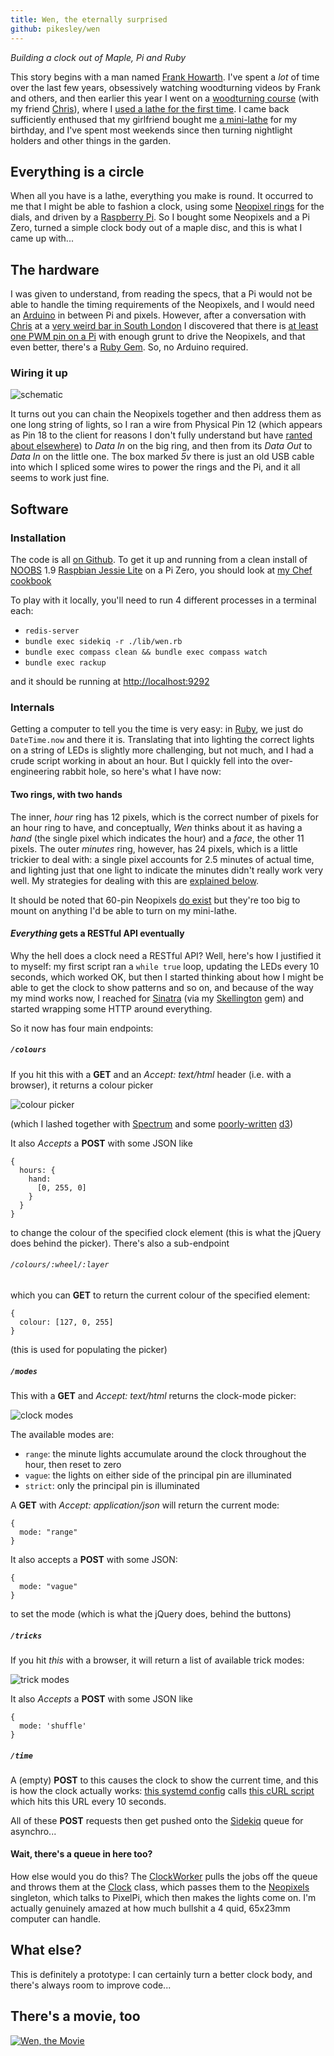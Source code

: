 ```yaml
---
title: Wen, the eternally surprised
github: pikesley/wen
---
```

_Building a clock out of Maple, Pi and Ruby_

This story begins with a man named [Frank Howarth](https://www.youtube.com/user/urbanTrash). I've spent a _lot_ of time over the last few years, obsessively watching woodturning videos by Frank and others, and then earlier this year I went on a [woodturning course](http://www.axminsterskillcentre.co.uk/course/Beginners-Woodturning-2-days-1.htm) (with my friend [Chris](https://twitter.com/elsmorian)), where I [used a lathe for the first time](https://www.flickr.com/photos/pikesley/albums/72157665435637176). I came back sufficiently enthused that my girlfriend bought me [a mini-lathe](http://www.chronos.ltd.uk/acatalog/copy_of_Lathes___Accessories.html) for my birthday, and I've spent most weekends since then turning nightlight holders and other things in the garden.

## Everything is a circle

When all you have is a lathe, everything you make is round. It occurred to me that I might be able to fashion a clock, using some [Neopixel rings](https://shop.pimoroni.com/products/adafruit-neopixel-ring-24-x-rgb-led-w-integrated-drivers) for the dials, and driven by a [Raspberry Pi](https://www.raspberrypi.org/products/pi-zero/). So I bought some Neopixels and a Pi Zero, turned a simple clock body out of a maple disc, and this is what I came up with...

## The hardware

I was given to understand, from reading the specs, that a Pi would not be able to handle the timing requirements of the Neopixels, and I would need an [Arduino](https://www.arduino.cc/en/Main/ArduinoBoardUno) in between Pi and pixels. However, after a conversation with [Chris](https://twitter.com/elsmorian) at a [very weird bar in South London](http://www.doitinlondon.co.uk/en/drink-and-food/little-nans-tropical-den-le-cocktail-bar-vient-se-nicher-a-peckham-19456) I discovered that there is [at least one PWM pin on a Pi](http://raspberrypi.stackexchange.com/questions/298/can-i-use-the-gpio-for-pulse-width-modulation-pwm) with enough grunt to drive the Neopixels, and that even better, there's a [Ruby Gem](https://github.com/TwP/pixel_pi). So, no Arduino required.

### Wiring it up

![schematic](http://svgur.com/i/DQ.svg)

It turns out you can chain the Neopixels together and then address them as one long string of lights, so I ran a wire from Physical Pin 12 (which appears as Pin 18 to the client for reasons I don't fully understand but have [ranted about elsewhere](https://www.youtube.com/watch?v=Dyg5tzi-H4s&feature=youtu.be&t=34m40s)) to _Data In_ on the big ring, and then from its _Data Out_ to _Data In_ on the little one. The box marked _5v_ there is just an old USB cable into which I spliced some wires to power the rings and the Pi, and it all seems to work just fine.

## Software

### Installation

The code is all [on Github](https://github.com/pikesley/wen). To get it up and running from a clean install of [NOOBS](https://www.raspberrypi.org/downloads/noobs/) 1.9 [Raspbian Jessie Lite](https://www.raspberrypi.org/downloads/raspbian/) on a Pi Zero, you should look at [my Chef cookbook](https://github.com/pikesley/cookbooks/tree/gh-pages/wen-deploy)

To play with it locally, you'll need to run 4 different processes in a terminal each:

* `redis-server`
* `bundle exec sidekiq -r ./lib/wen.rb`
* `bundle exec compass clean && bundle exec compass watch`
* `bundle exec rackup`

and it should be running at [http://localhost:9292](http://localhost:9292)

### Internals

Getting a computer to tell you the time is very easy: in [Ruby](https://www.ruby-lang.org/en/), we just do `DateTime.now` and there it is. Translating that into lighting the correct lights on a string of LEDs is slightly more challenging, but not much, and I had a crude script working in about an hour. But I quickly fell into the over-engineering rabbit hole, so here's what I have now:

#### Two rings, with two hands

The inner, _hour_ ring has 12 pixels, which is the correct number of pixels for an hour ring to have, and conceptually, _Wen_ thinks about it as having a _hand_ (the single pixel which indicates the hour) and a _face_, the other 11 pixels. The outer _minutes_ ring, however, has 24 pixels, which is a little trickier to deal with: a single pixel accounts for 2.5 minutes of actual time, and lighting just that one light to indicate the minutes didn't really work very well. My strategies for dealing with this are [explained below](#clock-modes).

It should be noted that 60-pin Neopixels [do exist](https://www.adafruit.com/product/1768) but they're too big to mount on anything I'd be able to turn on my mini-lathe.

#### _Everything_ gets a RESTful API eventually

Why the hell does a clock need a RESTful API? Well, here's how I justified it to myself: my first script ran a `while true` loop, updating the LEDs every 10 seconds, which worked OK, but then I started thinking about how I might be able to get the clock to show patterns and so on, and because of the way my mind works now, I reached for [Sinatra](http://www.sinatrarb.com/) (via my [Skellington](http://sam.pikesley.org/projects/skellington/) gem) and started wrapping some HTTP around everything.

So it now has four main endpoints:

##### `/colours`

If you hit this with a **GET** and an _Accept: text/html_ header (i.e. with a browser), it returns a colour picker

![colour picker](http://i.imgur.com/Jkn1QXG.png)

(which I lashed together with [Spectrum](https://bgrins.github.io/spectrum/) and some [poorly-written](https://github.com/pikesley/wen/blob/master/views/colours.erb) [d3](https://github.com/pikesley/wen/blob/master/public/js/wen.js))

It also  _Accepts_ a **POST** with some JSON like

    {
      hours: {
        hand:
          [0, 255, 0]
        }
      }    
    }

to change the colour of the specified clock element (this is what the jQuery does behind the picker). There's also a sub-endpoint

###### `/colours/:wheel/:layer`

which you can **GET** to return the current colour of the specified element:

    {
      colour: [127, 0, 255]
    }

(this is used for populating the picker)

##### <a name='clock-modes'></a>`/modes`

This with a **GET** and _Accept: text/html_ returns the clock-mode picker:

![clock modes](http://i.imgur.com/AQHkKkr.png)

The available modes are:

* `range`: the minute lights accumulate around the clock throughout the hour, then reset to zero
* `vague`: the lights on either side of the principal pin are illuminated
* `strict`: only the principal pin is illuminated

A **GET** with _Accept: application/json_ will return the current mode:

    {
      mode: "range"
    }

It also accepts a **POST** with some JSON:

    {
      mode: "vague"
    }

to set the mode (which is what the jQuery does, behind the buttons)        

##### `/tricks`

If you hit _this_ with a browser, it will return a list of available trick modes:

![trick modes](http://i.imgur.com/msNvBDI.png)

It also  _Accepts_ a **POST** with some JSON like

    {
      mode: 'shuffle'
    }

##### `/time`

A (empty) **POST** to this causes the clock to show the current time, and this is how the clock actually works: [this systemd config](https://github.com/pikesley/wen/blob/master/scripts/timekeeper.service) calls [this cURL script](https://github.com/pikesley/wen/blob/master/scripts/hit-clock.sh) which hits this URL every 10 seconds.

All of these **POST** requests then get pushed onto the [Sidekiq](http://sidekiq.org/) queue for asynchro...

#### Wait, there's a queue in here too?

How else would you do this? The [ClockWorker](https://github.com/pikesley/wen/blob/master/lib/wen/clock_worker.rb) pulls the jobs off the queue and throws them at the [Clock](https://github.com/pikesley/wen/blob/master/lib/wen/clock/clock.rb) class, which passes them to the [Neopixels](https://github.com/pikesley/wen/blob/master/lib/wen/clock/neopixels.rb) singleton, which talks to PixelPi, which then makes the lights come on. I'm actually genuinely amazed at how much bullshit a 4 quid, 65x23mm computer can handle.

## What else?

This is definitely a prototype: I can certainly turn a better clock body, and there's always room to improve code...

## There's a movie, too

[![Wen, the Movie](http://i.imgur.com/GmuLpRC.png)](https://youtu.be/FGRnSwF10Dw)

